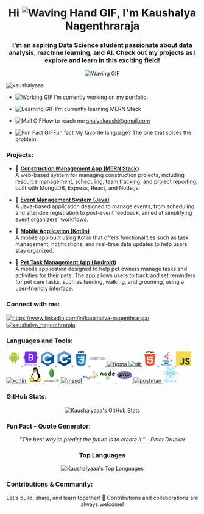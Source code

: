 <h1 align="center">
  Hi <img src="https://i.imgur.com/u8HivgI.gif" alt="Waving Hand GIF" width="40">, I'm Kaushalya Nagenthraraja
</h1>
<h3 align="center">I'm an aspiring Data Science student passionate about data analysis, machine learning, and AI. Check out my projects as I explore and learn in this exciting field!</h3>
<p align="center">
  <img src="https://camo.githubusercontent.com/3e38d30f04e42688871c3de0a94852b9ec3c3b767e3ec2f9740fb144e462c47f/68747470733a2f2f63646e2e6472696262626c652e636f6d2f75736572732f323730343431342f73637265656e73686f74732f373436363930332f6d656469612f62303861623537363331366264343538326665663138396634373163643965352e676966" alt="Waving GIF" width="400"/>
</p>

<p align="left"> <img src="https://komarev.com/ghpvc/?username=kaushalyaaa&label=Profile%20views&color=0e75b6&style=flat" alt="kaushalyaaa" /> </p>

- <p><img src="https://camo.githubusercontent.com/4d22084f4c2e14798d5204869153d4d61750ff3a41736c2e616d92be2a91004c/68747470733a2f2f666972656261736573746f726167652e676f6f676c65617069732e636f6d2f76302f622f7375706572737461722d33326364612e61707073706f742e636f6d2f6f2f747970696e672e6769663f616c743d6d6564696126746f6b656e3d32376561386366622d343364362d346265332d393163302d393734303761646663373136" alt="Working GIF" width="30" height="30"> I’m currently working on my portfolio.
</p>

- <p>
  <img src="https://i.gifer.com/XHXn.gif" alt="Learning GIF" width="30" height="30">
  I’m currently learning MERN Stack
</p>

 - <p> <img src="https://media0.giphy.com/media/v1.Y2lkPTc5MGI3NjExeWZsajE0ZmE4OXZ1aGh3dGVhZ2VwYmx6eml2b2RkaXRxNDBoZzV0NyZlcD12MV9pbnRlcm5hbF9naWZfYnlfaWQmY3Q9cw/23D8NR89IoZUC9jgsO/giphy.webp" alt="Mail GIF" width="30" height="30">How to reach me <a href="mailto:shalyakaushi@gmail.com">shalyakaushi@gmail.com</a>
</p>


 - <p><img src="https://i.pinimg.com/originals/c1/e9/51/c1e95172d8c115d66148cb9ad68c1c74.gif" alt="Fun Fact GIF" width="30" height="30">Fun fact My favorite language? The one that solves the problem.
</p>




<h3 align="left">Projects:</h3>

- 🔧 [**Construction Management App (MERN Stack)**](https://github.com/dayanakumar-IT/A-Arch-Build)  
  A web-based system for managing construction projects, including resource management, scheduling, team tracking, and project reporting, built with MongoDB, Express, React, and Node.js.

- 🎉 [**Event Management System (Java)**](https://github.com/yourUsername/EventManagementSystem)  
  A Java-based application designed to manage events, from scheduling and attendee registration to post-event feedback, aimed at simplifying event organizers' workflows.

- 📱 [**Mobile Application (Kotlin)**](https://github.com/yourUsername/KotlinMobileApp)  
  A mobile app built using Kotlin that offers functionalities such as task management, notifications, and real-time data updates to help users stay organized.

- 🐾 [**Pet Task Management App (Android)**](https://github.com/yourUsername/PetTaskManagementApp)  
  A mobile application designed to help pet owners manage tasks and activities for their pets. The app allows users to track and set reminders for pet care tasks, such as feeding, walking, and grooming, using a user-friendly interface.

<h3 align="left">Connect with me:</h3>
<p align="left">
  <a href="https://linkedin.com/in/https://www.linkedin.com/in/kaushalya-nagenthraraja/" target="blank">
    <img align="center" src="https://raw.githubusercontent.com/rahuldkjain/github-profile-readme-generator/master/src/images/icons/Social/linked-in-alt.svg" alt="https://www.linkedin.com/in/kaushalya-nagenthraraja/" height="30" width="40" />
  </a>
  <a href="https://www.leetcode.com/kaushalya_nagenthraraja" target="blank">
    <img align="center" src="https://raw.githubusercontent.com/rahuldkjain/github-profile-readme-generator/master/src/images/icons/Social/leet-code.svg" alt="kaushalya_nagenthraraja" height="30" width="40" />
  </a>
</p>

<h3 align="left">Languages and Tools:</h3>
<p align="left"> 
  <a href="https://developer.android.com" target="_blank" rel="noreferrer"> <img src="https://raw.githubusercontent.com/devicons/devicon/master/icons/android/android-original-wordmark.svg" alt="android" width="40" height="40"/> </a> 
  <a href="https://getbootstrap.com" target="_blank" rel="noreferrer"> <img src="https://raw.githubusercontent.com/devicons/devicon/master/icons/bootstrap/bootstrap-plain-wordmark.svg" alt="bootstrap" width="40" height="40"/> </a> 
  <a href="https://www.cprogramming.com/" target="_blank" rel="noreferrer"> <img src="https://raw.githubusercontent.com/devicons/devicon/master/icons/c/c-original.svg" alt="c" width="40" height="40"/> </a> 
  <a href="https://www.w3schools.com/cpp/" target="_blank" rel="noreferrer"> <img src="https://raw.githubusercontent.com/devicons/devicon/master/icons/cplusplus/cplusplus-original.svg" alt="cplusplus" width="40" height="40"/> </a> 
  <a href="https://www.w3schools.com/css/" target="_blank" rel="noreferrer"> <img src="https://raw.githubusercontent.com/devicons/devicon/master/icons/css3/css3-original-wordmark.svg" alt="css3" width="40" height="40"/> </a> 
  <a href="https://expressjs.com" target="_blank" rel="noreferrer"> <img src="https://raw.githubusercontent.com/devicons/devicon/master/icons/express/express-original-wordmark.svg" alt="express" width="40" height="40"/> </a> 
  <a href="https://www.figma.com/" target="_blank" rel="noreferrer"> <img src="https://www.vectorlogo.zone/logos/figma/figma-icon.svg" alt="figma" width="40" height="40"/> </a> 
  <a href="https://git-scm.com/" target="_blank" rel="noreferrer"> <img src="https://www.vectorlogo.zone/logos/git-scm/git-scm-icon.svg" alt="git" width="40" height="40"/> </a> 
  <a href="https://www.w3.org/html/" target="_blank" rel="noreferrer"> <img src="https://raw.githubusercontent.com/devicons/devicon/master/icons/html5/html5-original-wordmark.svg" alt="html5" width="40" height="40"/> </a> 
  <a href="https://www.java.com" target="_blank" rel="noreferrer"> <img src="https://raw.githubusercontent.com/devicons/devicon/master/icons/java/java-original.svg" alt="java" width="40" height="40"/> </a> 
  <a href="https://developer.mozilla.org/en-US/docs/Web/JavaScript" target="_blank" rel="noreferrer"> <img src="https://raw.githubusercontent.com/devicons/devicon/master/icons/javascript/javascript-original.svg" alt="javascript" width="40" height="40"/> </a> 
  <a href="https://kotlinlang.org" target="_blank" rel="noreferrer"> <img src="https://www.vectorlogo.zone/logos/kotlinlang/kotlinlang-icon.svg" alt="kotlin" width="40" height="40"/> </a> 
  <a href="https://www.linux.org/" target="_blank" rel="noreferrer"> <img src="https://raw.githubusercontent.com/devicons/devicon/master/icons/linux/linux-original.svg" alt="linux" width="40" height="40"/> </a> 
  <a href="https://www.mongodb.com/" target="_blank" rel="noreferrer"> <img src="https://raw.githubusercontent.com/devicons/devicon/master/icons/mongodb/mongodb-original-wordmark.svg" alt="mongodb" width="40" height="40"/> </a> 
  <a href="https://www.microsoft.com/en-us/sql-server" target="_blank" rel="noreferrer"> <img src="https://www.svgrepo.com/show/303229/microsoft-sql-server-logo.svg" alt="mssql" width="40" height="40"/> </a> 
  <a href="https://www.mysql.com/" target="_blank" rel="noreferrer"> <img src="https://raw.githubusercontent.com/devicons/devicon/master/icons/mysql/mysql-original-wordmark.svg" alt="mysql" width="40" height="40"/> </a> 
  <a href="https://nodejs.org" target="_blank" rel="noreferrer"> <img src="https://raw.githubusercontent.com/devicons/devicon/master/icons/nodejs/nodejs-original-wordmark.svg" alt="nodejs" width="40" height="40"/> </a> 
  <a href="https://www.php.net" target="_blank" rel="noreferrer"> <img src="https://raw.githubusercontent.com/devicons/devicon/master/icons/php/php-original.svg" alt="php" width="40" height="40"/> </a> 
  <a href="https://postman.com" target="_blank" rel="noreferrer"> <img src="https://www.vectorlogo.zone/logos/getpostman/getpostman-icon.svg" alt="postman" width="40" height="40"/> </a> 
  <a href="https://reactjs.org/" target="_blank" rel="noreferrer"> <img src="https://raw.githubusercontent.com/devicons/devicon/master/icons/react/react-original-wordmark.svg" alt="react" width="40" height="40"/> </a> 
</p>

<h3 align="left">GitHub Stats:</h3>
<p align="center">
  <img align="center" src="https://github-readme-stats.vercel.app/api?username=Kaushalyaaa&show_icons=true&theme=radical" alt="Kaushalyaaa's GitHub Stats" />
</p>

<h3 align="left">Fun Fact - Quote Generator:</h3>
<p align="center">
  <em>"The best way to predict the future is to create it." - Peter Drucker</em>
</p>

<h3 align="center">Top Languages</h3>
<p align="center">
  <img src="https://github-readme-stats.vercel.app/api/top-langs/?username=Kaushalyaaa&layout=compact&theme=radical" alt="Kaushalyaaa's Top Languages" />
</p>


<h3 align="left">Contributions & Community:</h3>
<p align="center">
  Let's build, share, and learn together! 🌟 Contributions and collaborations are always welcome!
</p>
